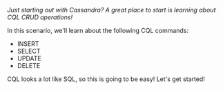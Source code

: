 *Just starting out with Cassandra? A great place to start is learning about CQL CRUD operations!*


In this scenario, we'll learn about the following CQL commands:
- INSERT
- SELECT
- UPDATE
- DELETE

CQL looks a lot like SQL, so this is going to be easy! Let's get started!
